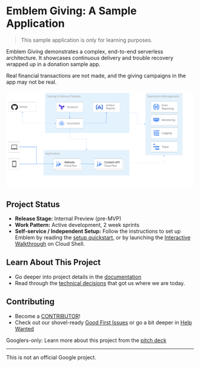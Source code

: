 # Emblem Giving: A Sample Application

> This sample application is only for learning purposes.

Emblem Giving demonstrates a complex, end-to-end serverless architecture. It showcases continuous delivery and trouble recovery wrapped up in a donation sample app.

Real financial transactions are not made, and the giving campaigns in the app may not be real.

![Emblem architecture diagram](./docs/images/emblem-simplified.png)

## Project Status

* **Release Stage:** Internal Preview (pre-MVP)
* **Work Pattern:** Active development, 2 week sprints
* **Self-service / Independent Setup:** Follow the instructions to set up Emblem by reading the [setup quickstart](./docs/tutorials/setup-quickstart.md), or by launching the [Interactive Walkthrough](https://ssh.cloud.google.com/cloudshell/editor?cloudshell_git_repo=https%3A%2F%2Fgithub.com%2FGoogleCloudPlatform%2Femblem&cloudshell_tutorial=docs%2Ftutorials%2Fsetup-walkthrough.md) on Cloud Shell.

## Learn About This Project

* Go deeper into project details in the [documentation](./docs)
* Read through the [technical decisions](docs/decisions/README.md) that got us where we are today.

## Contributing

* Become a [CONTRIBUTOR](./CONTRIBUTING.md)!
* Check out our shovel-ready [Good First Issues](https://github.com/GoogleCloudPlatform/emblem/issues?q=is%3Aissue+is%3Aopen+sort%3Aupdated-desc+label%3A%22good+first+issue%22) or go a bit deeper in [Help Wanted](https://github.com/GoogleCloudPlatform/emblem/issues?q=is%3Aissue+is%3Aopen+sort%3Aupdated-desc+label%3A%22help+wanted%22)

Googlers-only: Learn more about this project from the [pitch deck](https://docs.google.com/presentation/d/13F8Ns-mR6WG12C2ulI4dCIqjSUJgextiNxZA0I6wagw/edit)

---

This is not an official Google project.
